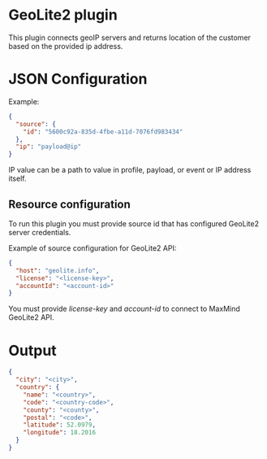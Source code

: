 # GeoLite2 plugin

This plugin connects geoIP servers and returns location of the customer based on the provided ip address.

# JSON Configuration

Example:

```json
{
  "source": {
    "id": "5600c92a-835d-4fbe-a11d-7076fd983434"
  },
  "ip": "payload@ip"
}
```

IP value can be a path to value in profile, payload, or event or IP address itself.

## Resource configuration

To run this plugin you must provide source id that has configured GeoLite2 server credentials.

Example of source configuration for GeoLite2 API:

```json
{
  "host": "geolite.info",
  "license": "<license-key>",
  "accountId": "<account-id>"
}
```

You must provide *license-key* and *account-id* to connect to MaxMind GeoLite2 API.

# Output

```json
{
  "city": "<city>",
  "country": {
    "name": "<country>",
    "code": "<country-code>",
    "county": "<county>",
    "postal": "<code>",
    "latitude": 52.0979,
    "longitude": 18.2016
  }
}





```